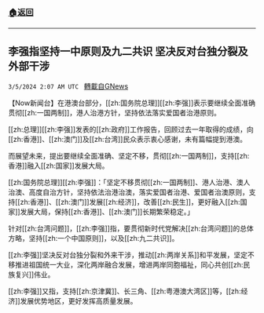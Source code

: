###  [:house:返回](README.md)
---


## 李强指坚持一中原则及九二共识 坚决反对台独分裂及外部干涉
`3/5/2024 2:07 AM UTC ` [轉載自GNews](https://gnews.org/articles/2365368)

【Now新闻台】在港澳台部分，[[zh:国务院总理]][[zh:李强]]表示要继续全面准确贯彻[[zh:一国两制]]，港人治港方针，坚持依法落实爱国者治港原则。

[[zh:总理]][[zh:李强]]发表的[[zh:政府]]工作报告，回顾过去一年取得的成绩，向[[zh:香港]]、[[zh:澳门]]及[[zh:台湾]]民众表示衷心感谢，未有篇幅提到港澳。

而展望未来，提出要继续全面准确、坚定不移，贯彻[[zh:一国两制]]，支持[[zh:香港]]融入[[zh:国家]]发展大局。

[[zh:国务院总理]][[zh:李强]]：「坚定不移贯彻[[zh:一国两制]]、港人治港、澳人治澳、高度自治方针，坚持依法治港治澳，落实爱国者治港、爱国者治澳原则，支持[[zh:香港]]、[[zh:澳门]]发展[[zh:经济]]，改善[[zh:民生]]，更好融入[[zh:国家]]发展大局，保持[[zh:香港]]、[[zh:澳门]]长期繁荣稳定。」

针对[[zh:台湾问题]]，[[zh:李强]]指，要贯彻新时代党解决[[zh:台湾问题]]的总体方略，坚持[[zh:一个中国原则]]，以及[[zh:九二共识]]。

[[zh:李强]]坚决反对台独分裂和外来干涉，推动[[zh:两岸关系]]和平发展，坚定不移推进祖国统一大业，深化两岸融合发展，增进两岸同胞福祉，同心共创[[zh:民族复兴]]伟业。

[[zh:李强]]又指，支持[[zh:京津冀]]、长三角、[[zh:粤港澳大湾区]]等，[[zh:经济]]发展优势地区，更好发挥高质量发展。
